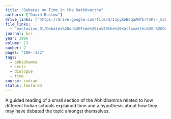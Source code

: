 ```yaml
---
title: "Debates on Time in the Kathāvatthu"
authors: ["David Bastow"]
drive_links: ["https://drive.google.com/file/d/13yykeBSqaAWfkrTmK7-_5a59md4RadG8/view?usp=drivesdk"]
file_links:
  - "exclusive_01/Debates%20on%20Time%20in%20the%20Kattavatthu%20-%20David%20Bastow.pdf"
journal: bsr
year: 1996
volume: 13
number: 2
pages: "109--132"
tags:
  - abhidhamma
  - sects
  - dialogue
  - time
course: indian
status: featured
---
```


A guided reading of a small section of the Abhidhamma related to how different Indian schools explained time and a hypothesis about how they may have debated the topic amongst themselves.
